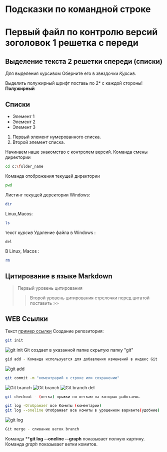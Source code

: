 # Подсказки по командной строке
# Первый файл по контролю версий зоголовок 1 решетка с переди

## Выделение текста 2 решетки спереди (списки)

Для выделения курсивом Оберните его в звездочки *Курсив.*

Выделить полужирный шрифт поставь по 2* с каждой стороны! **Полужирный**

## Списки

* Элемент 1
* Элемент 2
* Элемент 3

1. Первый элемент нумерованного списка.
2. Второй элемент списка.

Начинаем наше знакомство с контролем версий.
Команда смены директории
```sh
cd c:\folder_name
```
Команда отоброжения текущей директории
```sh
pwd
```
Листинг текущей деректории
Windows:
```sh
dir
```
Linux,Macos:
```sh
ls
```
текст *курсив*
Удаление файла в Windows :
```sh
del
```
В Linux, Macos :
```sh
rm
```
## Цитирование в языке Markdown
> Первый уровень цитирования
>> Второй уровень цитирования
стрелочки перед цитатой поставить >>
## WEB Ссылки
Текст [пример ссылки](https://www.youtube.com "Всплывающая подсказка")
Создание репозитория:
```sh
git init 
```
![git init](Git_init.png)
Git создает в указанной папке скрытую папку "git"
```sh
gid add - Команда используется для добавления изменений в индекс Git
```
![git add](Git_add.png)
```sh
git commit -m "коментрарий к строке или сохранению"
```
![Git branch](Git_branch.png)
![Git branch](Git_branch2.png)
![Git branch del](Gid_branchdel.png)
```sh
git checkout - (ветка) прыжки по веткам на которых работаешь
```
```sh
git log -Отображает все Комиты (коментарии)
git log --oneline Отображает все комиты в урошенном варианте(удобние)
```
![git log](Git_log.png)
```sh
Git merge - сливание веток branch
```
Команда ****git log --oneline --graph** показывает полную картину.
Команда *graph* показывает ветки комитов.